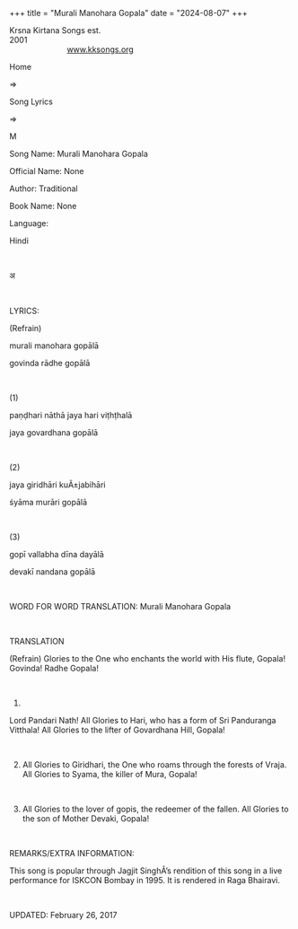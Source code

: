 +++ 
title = "Murali Manohara Gopala"
date = "2024-08-07"
+++

Krsna Kirtana Songs est.
2001                                                                                                                                    
            
www.kksongs.org








Home
 
⇒
 
Song Lyrics
 
⇒
 
M


Song
Name: Murali Manohara Gopala


Official
Name: None


Author:
Traditional


Book
Name: None


Language:

Hindi


 








अ








 


LYRICS:


(Refrain)


murali
manohara gopālā


govinda
rādhe gopālā


 


(1)


paṇḍhari
nāthā jaya hari viṭhṭhalā


jaya
govardhana gopālā


 


(2)


jaya
giridhāri kuÃ±jabihāri


śyāma
murāri gopālā


 


(3)


gopī
vallabha dīna dayālā


devakī
nandana gopālā


 


WORD
FOR WORD TRANSLATION: 
Murali Manohara
Gopala


 


TRANSLATION


(Refrain)
Glories to the One who enchants the world with His flute, Gopala! Govinda!
Radhe Gopala!


 


1)
Lord Pandari Nath! All Glories to Hari, who has a form of Sri Panduranga
Vitthala! All Glories to the lifter of Govardhana Hill, Gopala!


 


2) All
Glories to Giridhari, the One who roams through the forests of Vraja. All
Glories to Syama, the killer of Mura, Gopala!


 


3) All
Glories to the lover of gopis, the redeemer of the fallen. All Glories to the
son of Mother Devaki, Gopala!


 


REMARKS/EXTRA
INFORMATION:


This song
is popular through Jagjit SinghÂ’s rendition of this song in a live performance
for ISKCON Bombay in 1995. It is rendered in Raga Bhairavi.


 


UPDATED:
 February 26, 2017